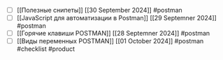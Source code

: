 - [ ] [[Полезные снипеты]] [[30 September 2024]] #postman 
- [ ] [[JavaScript для автоматизации в Postman]] [[29 Septemner 2024]] #postman 
- [ ] [[Горячие клавиши POSTMAN]] [[28 Septemner 2024]] #postman 
- [ ] [[Виды переменных POSTMAN]] [[01 October 2024]] #postman 
#checklist
#product